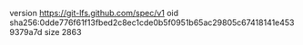 version https://git-lfs.github.com/spec/v1
oid sha256:0dde776f61f13fbed2c8ec1cde0b5f0951b65ac29805c67418141e4539379a7d
size 2863
